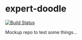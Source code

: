 # expert-doodle
[![Build Status](https://travis-ci.com/nestorivanmo/expert-doodle.svg?branch=master)](https://travis-ci.com/nestorivanmo/expert-doodle)

Mockup repo to test some things... 